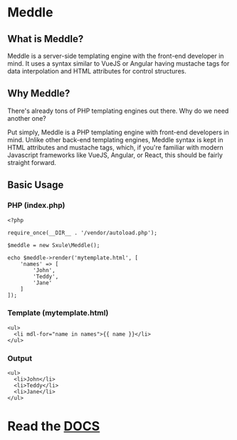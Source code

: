# Meddle

## What is Meddle?

Meddle is a server-side templating engine with the front-end developer in mind. It uses a syntax similar to VueJS or Angular having mustache tags for data interpolation and HTML attributes for control structures.

## Why Meddle?

There's already tons of PHP templating engines out there. Why do we need another one?

Put simply, Meddle is a PHP templating engine with front-end developers in mind. Unlike other back-end templating engines, Meddle syntax is kept in HTML attributes and mustache tags, which, if you're familiar with modern Javascript frameworks like VueJS, Angular, or React, this should be fairly straight forward.

## Basic Usage

### PHP (index.php)
```
<?php

require_once(__DIR__ . '/vendor/autoload.php');

$meddle = new Sxule\Meddle();

echo $meddle->render('mytemplate.html', [
    'names' => [
        'John',
        'Teddy',
        'Jane'
    ]
]);
```

### Template (mytemplate.html)
```
<ul>
  <li mdl-for="name in names">{{ name }}</li>
</ul>
```

### Output

```
<ul>
  <li>John</li>
  <li>Teddy</li>
  <li>Jane</li>
</ul>
```

# Read the [DOCS](https://github.com/sXule/Meddle/tree/master/docs/index.md)